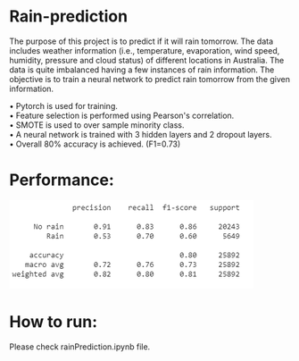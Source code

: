 # Rain-prediction

The purpose of this project is to predict if it will rain tomorrow. The data includes weather information (i.e., temperature, evaporation, wind speed, humidity, pressure and cloud status) of different locations in Australia. The data is quite imbalanced having a few instances of rain information. The objective is to train a neural network to predict rain tomorrow from the given information.

• Pytorch is used for training. <br>
• Feature selection is performed using Pearson's correlation. <br>
• SMOTE is used to over sample minority class. <br>
• A neural network is trained with 3 hidden layers and 2 dropout layers. <br>
• Overall 80% accuracy is achieved. (F1=0.73)

# Performance:
![](F1Score.PNG?raw=true)

# How to run:
Please check rainPrediction.ipynb file.
